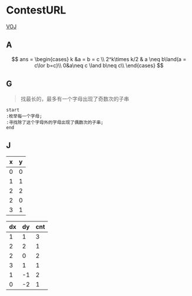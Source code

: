 # ContestURL

[VOJ](https://vjudge.net/contest/359115)

## A

$$
ans = \begin{cases}
k &a = b = c \\
2^k\times k/2 & a \neq b\land(a = c\lor b=c)\\
0&a\neq c \land b\neq c\\
\end{cases}
$$

## G

>找最长的，最多有一个字母出现了奇数次的子串

```puml
start
:枚举每一个字母;
:寻找除了这个字母外的字母出现了偶数次的子串;
end
```

## J

|x|y|
|---|---|
|0|0|
|1|1|
|2|2|
|2|0|
|3|1|

|dx|dy|cnt|
|---|---|---|
|1|1|3|
|2|2|1|
|2|0|2|
|3|1|1|
|1|-1|2|
|0|-2|1|

